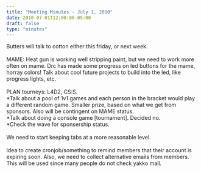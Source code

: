 ```yaml
---
title: "Meeting Minutes - July 1, 2010"
date: 2010-07-01T12:00:00-05:00
draft: false
type: "minutes"
---
```


Butters will talk to cotton either this friday, or next week.<br />
<br />
MAME: Heat gun is working well stripping paint, but we need to work more often on mame. Drc has made some progress on led buttons for the mame, horray colors! Talk about cool future projects to build into the led, like progress lights, etc.<br />
<br />
PLAN tourneys: L4D2, CS:S.<br />
*Talk about a pool of 1v1 games and each person in the bracket would play a different random game. Smaller prize, based on what we get from sponsors. Also will be contingent on MAME status.<br />
*Talk about doing a console game [tournament]. Decided no.<br />
*Check the wave for sponsership status.<br />
<br />
We need to start keeping tabs at a more reasonable level.<br />
<br />
Idea to create cronjob/something to remind members that their account is expiring soon. Also, we need to collect alternative emails from members. This will be used since many people do not check yakko mail.<br />
<br />
<br />

